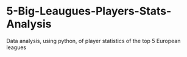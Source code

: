 # 5-Big-Leaugues-Players-Stats-Analysis
 Data analysis, using python, of player statistics of the top 5 European leagues
